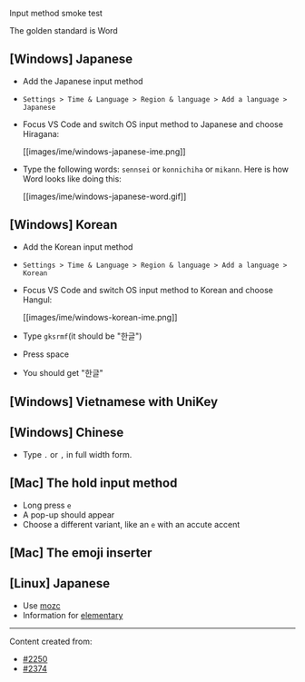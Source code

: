 Input method smoke test

The golden standard is Word

## [Windows] Japanese
* Add the Japanese input method
 * `Settings > Time & Language > Region & language > Add a language > Japanese`

* Focus VS Code and switch OS input method to Japanese and choose Hiragana:

    [[images/ime/windows-japanese-ime.png]]

* Type the following words: `sennsei` or `konnichiha` or `mikann`. Here is how Word looks like doing this:

    [[images/ime/windows-japanese-word.gif]]

## [Windows] Korean
* Add the Korean input method
 * `Settings > Time & Language > Region & language > Add a language > Korean`

* Focus VS Code and switch OS input method to Korean and choose Hangul:

    [[images/ime/windows-korean-ime.png]]

* Type `gksrmf`(it should be "한글")
* Press space
* You should get "한글"

## [Windows] Vietnamese with UniKey

## [Windows] Chinese
* Type `.` or `,` in full width form.

## [Mac] The hold input method
* Long press `e`
* A pop-up should appear
* Choose a different variant, like an `e` with an accute accent

## [Mac] The emoji inserter

## [Linux] Japanese
* Use [mozc](https://wiki.archlinux.org/index.php/Mozc)
* Information for [elementary](http://elementaryos.stackexchange.com/questions/271/how-can-i-enable-japanese-input)

---
Content created from:
* [#2250](https://github.com/Microsoft/vscode/issues/2250)
* [#2374](https://github.com/Microsoft/vscode/issues/2374)
